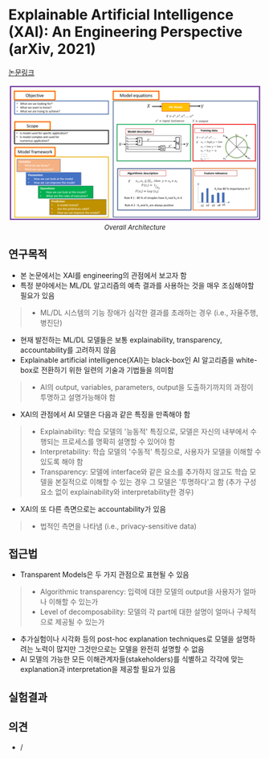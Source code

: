 # Explainable Artificial Intelligence (XAI): An Engineering Perspective (arXiv, 2021)

[논문링크](https://arxiv.org/abs/2101.03613)

<p align="center">
    <img width="600" alt='fig1' src="./img/23_01_01.png?raw=true"></br>
    <em><font size=2>Overall Architecture</font></em>
</p>

## 연구목적
- 본 논문에서는 XAI를 engineering의 관점에서 보고자 함
- 특정 분야에서는 ML/DL 알고리즘의 예측 결과를 사용하는 것을 매우 조심해야할 필요가 있음
> - ML/DL 시스템의 기능 장애가 심각한 결과를 초래하는 경우 (i.e., 자율주행, 병진단)
- 현재 발전하는 ML/DL 모델들은 보통 explainability, transparency, accountability를 고려하지 않음
- Explainable artificial intelligence(XAI)는 black-box인 AI 알고리즘을 white-box로 전환하기 위한 일련의 기술과 기법들을 의미함
> - AI의 output, variables, parameters, output을 도출하기까지의 과정이 투명하고 설명가능해야 함
- XAI의 관점에서 AI 모델은 다음과 같은 특징을 만족해야 함
> - Explainability: 학습 모델의 '능동적' 특징으로, 모델은 자신의 내부에서 수행되는 프로세스를 명확히 설명할 수 있어야 함
> - Interpretability: 학습 모델의 '수동적' 특징으로, 사용자가 모델을 이해할 수 있도록 해야 함
> - Transparency: 모델에 interface와 같은 요소를 추가하지 않고도 학습 모델을 본질적으로 이해할 수 있는 경우 그 모델은 '투명하다'고 함 (추가 구성요소 없이 explainability와 interpretability한 경우)
- XAI의 또 다른 측면으로는 accountability가 있음
> - 법적인 측면을 나타냄 (i.e., privacy-sensitive data)

## 접근법
- Transparent Models은 두 가지 관점으로 표현될 수 있음
> - Algorithmic transparency: 입력에 대한 모델의 output을 사용자가 얼마나 이해할 수 있는가
> - Level of decomposability: 모델의 각 part에 대한 설명이 얼마나 구체적으로 제공될 수 있는가
- 추가실험이나 시각화 등의 post-hoc explanation techniques로 모델을 설명하려는 노력이 많지만 그것만으로는 모델을 완전히 설명할 수 없음
- AI 모델의 가능한 모든 이해관계자들(stakeholders)를 식별하고 각각에 맞는 explanation과 interpretation을 제공할 필요가 있음

## 실험결과

## 의견
- / 